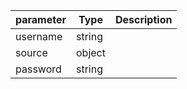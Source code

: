| parameter | Type | Description |
| ----------- | ----------- |----------- |
| username  |  string  |    |
| source  |  object  |    |
| password  |  string  |    |